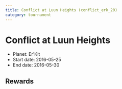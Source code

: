 ```yaml
---
title: Conflict at Luun Heights (conflict_erk_20)
category: tournament
---
```

# Conflict at Luun Heights

  * Planet: Er'Kit
  * Start date: 2016-05-25
  * End date: 2016-05-30

## Rewards

